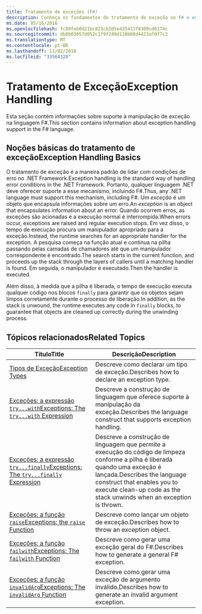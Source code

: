 ```yaml
---
title: Tratamento de exceções (F#)
description: Conheça os fundamentos do tratamento de exceção no F# e encontre links para expressões e funções de manipulação de exceção.
ms.date: 05/16/2016
ms.openlocfilehash: fc89feb0d21bc823cb105e435413f8309cd6174c
ms.sourcegitcommit: db8b83057d052c1f9f249d128b08d4423af0f7c2
ms.translationtype: MT
ms.contentlocale: pt-BR
ms.lasthandoff: 11/02/2018
ms.locfileid: "33564320"
---
```

# <a name="exception-handling"></a><span data-ttu-id="78187-103">Tratamento de Exceção</span><span class="sxs-lookup"><span data-stu-id="78187-103">Exception Handling</span></span>

<span data-ttu-id="78187-104">Esta seção contém informações sobre suporte à manipulação de exceção na linguagem F#.</span><span class="sxs-lookup"><span data-stu-id="78187-104">This section contains information about exception handling support in the F# language.</span></span>


## <a name="exception-handling-basics"></a><span data-ttu-id="78187-105">Noções básicas do tratamento de exceção</span><span class="sxs-lookup"><span data-stu-id="78187-105">Exception Handling Basics</span></span>
<span data-ttu-id="78187-106">O tratamento de exceção é a maneira padrão de lidar com condições de erro no .NET Framework.</span><span class="sxs-lookup"><span data-stu-id="78187-106">Exception handling is the standard way of handling error conditions in the .NET Framework.</span></span> <span data-ttu-id="78187-107">Portanto, qualquer linguagem .NET deve oferecer suporte a esse mecanismo, incluindo F#.</span><span class="sxs-lookup"><span data-stu-id="78187-107">Thus, any .NET language must support this mechanism, including F#.</span></span> <span data-ttu-id="78187-108">Um *exceção* é um objeto que encapsula informações sobre um erro.</span><span class="sxs-lookup"><span data-stu-id="78187-108">An *exception* is an object that encapsulates information about an error.</span></span> <span data-ttu-id="78187-109">Quando ocorrem erros, as exceções são acionadas e a execução normal é interrompida.</span><span class="sxs-lookup"><span data-stu-id="78187-109">When errors occur, exceptions are raised and regular execution stops.</span></span> <span data-ttu-id="78187-110">Em vez disso, o tempo de execução procura um manipulador apropriado para a exceção.</span><span class="sxs-lookup"><span data-stu-id="78187-110">Instead, the runtime searches for an appropriate handler for the exception.</span></span> <span data-ttu-id="78187-111">A pesquisa começa na função atual e continua na pilha passando pelas camadas de chamadores até que um manipulador correspondente é encontrado.</span><span class="sxs-lookup"><span data-stu-id="78187-111">The search starts in the current function, and proceeds up the stack through the layers of callers until a matching handler is found.</span></span> <span data-ttu-id="78187-112">Em seguida, o manipulador é executado.</span><span class="sxs-lookup"><span data-stu-id="78187-112">Then the handler is executed.</span></span>

<span data-ttu-id="78187-113">Além disso, à medida que a pilha é liberada, o tempo de execução executa qualquer código nos blocos `finally` para garantir que os objetos sejam limpos corretamente durante o processo de liberação.</span><span class="sxs-lookup"><span data-stu-id="78187-113">In addition, as the stack is unwound, the runtime executes any code in `finally` blocks, to guarantee that objects are cleaned up correctly during the unwinding process.</span></span>


## <a name="related-topics"></a><span data-ttu-id="78187-114">Tópicos relacionados</span><span class="sxs-lookup"><span data-stu-id="78187-114">Related Topics</span></span>

|<span data-ttu-id="78187-115">Título</span><span class="sxs-lookup"><span data-stu-id="78187-115">Title</span></span>|<span data-ttu-id="78187-116">Descrição</span><span class="sxs-lookup"><span data-stu-id="78187-116">Description</span></span>|
|-----|-----------|
|[<span data-ttu-id="78187-117">Tipos de Exceção</span><span class="sxs-lookup"><span data-stu-id="78187-117">Exception Types</span></span>](exception-types.md)|<span data-ttu-id="78187-118">Descreve como declarar um tipo de exceção.</span><span class="sxs-lookup"><span data-stu-id="78187-118">Describes how to declare an exception type.</span></span>|
|[<span data-ttu-id="78187-119">Exceções: a expressão `try...with`</span><span class="sxs-lookup"><span data-stu-id="78187-119">Exceptions: The `try...with` Expression</span></span>](the-try-with-expression.md)|<span data-ttu-id="78187-120">Descreve a construção de linguagem que oferece suporte à manipulação da exceção.</span><span class="sxs-lookup"><span data-stu-id="78187-120">Describes the language construct that supports exception handling.</span></span>|
|[<span data-ttu-id="78187-121">Exceções: a expressão `try...finally`</span><span class="sxs-lookup"><span data-stu-id="78187-121">Exceptions: The `try...finally` Expression</span></span>](the-try-finally-expression.md)|<span data-ttu-id="78187-122">Descreve a construção de linguagem que permite a execução do código de limpeza conforme a pilha é liberada quando uma exceção é lançada.</span><span class="sxs-lookup"><span data-stu-id="78187-122">Describes the language construct that enables you to execute clean-up code as the stack unwinds when an exception is thrown.</span></span>|
|[<span data-ttu-id="78187-123">Exceções: a função `raise`</span><span class="sxs-lookup"><span data-stu-id="78187-123">Exceptions: the `raise` Function</span></span>](the-raise-Function.md)|<span data-ttu-id="78187-124">Descreve como lançar um objeto de exceção.</span><span class="sxs-lookup"><span data-stu-id="78187-124">Describes how to throw an exception object.</span></span>|
|[<span data-ttu-id="78187-125">Exceções: a função `failwith`</span><span class="sxs-lookup"><span data-stu-id="78187-125">Exceptions: The `failwith` Function</span></span>](the-failwith-function.md)|<span data-ttu-id="78187-126">Descreve como gerar uma exceção geral do F#.</span><span class="sxs-lookup"><span data-stu-id="78187-126">Describes how to generate a general F# exception.</span></span>|
|[<span data-ttu-id="78187-127">Exceções: a função `invalidArg`</span><span class="sxs-lookup"><span data-stu-id="78187-127">Exceptions: The `invalidArg` Function</span></span>](the-invalidArg-function.md)|<span data-ttu-id="78187-128">Descreve como gerar uma exceção de argumento inválido.</span><span class="sxs-lookup"><span data-stu-id="78187-128">Describes how to generate an invalid argument exception.</span></span>|
